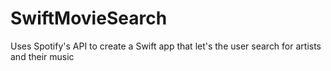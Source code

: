 # SwiftMovieSearch
Uses Spotify's API to create a Swift app that let's the user search for artists and their music

